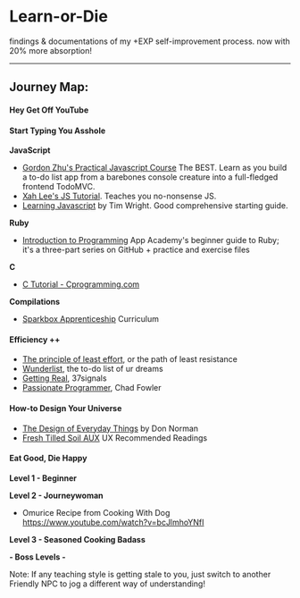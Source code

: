 # Learn-or-Die

findings &amp; documentations of my +EXP self-improvement process. 
now with 20% more absorption! 

<hr>

## Journey Map:

#### Hey Get Off YouTube

#### Start Typing You Asshole
**JavaScript**
* [Gordon Zhu's Practical Javascript Course][] The BEST. Learn as you build a to-do list app from a barebones console creature into a full-fledged frontend TodoMVC.
* [Xah Lee's JS Tutorial][]. Teaches you no-nonsense JS.
* [Learning Javascript][] by Tim Wright. Good comprehensive starting guide.

**Ruby**
* [Introduction to Programming][] App Academy's beginner guide to Ruby; it's a three-part series on GitHub + practice and exercise files

**C**
* [C Tutorial - Cprogramming.com][]


**Compilations**
* [Sparkbox Apprenticeship][] Curriculum

#### Efficiency ++
* [The principle of least effort][], or the path of least resistance
* [Wunderlist][], the to-do list of ur dreams
* [Getting Real][], 37signals
* [Passionate Programmer][], Chad Fowler

#### How-to Design Your Universe
* [The Design of Everyday Things][] by Don Norman
* [Fresh Tilled Soil AUX][] UX Recommended Readings

#### Eat Good, Die Happy
**Level 1 - Beginner**

**Level 2 - Journeywoman**
* Omurice Recipe from Cooking With Dog https://www.youtube.com/watch?v=bcJlmhoYNfI

**Level 3 - Seasoned Cooking Badass**

**- Boss Levels -**


Note: If any teaching style is getting stale to you, just switch to another Friendly NPC to jog a different way of understanding!</p>








[Fresh Tilled Soil AUX]: http://www.freshtilledsoil.com/aux/
[Sparkbox Apprenticeship]: https://github.com/sparkbox/apprenticeships/blob/master/index.md
[Getting Real]: http://gettingreal.37signals.com/
[Passionate Programmer]: http://www.amazon.com/The-Passionate-Programmer-Remarkable-Development/dp/1934356344
[The Design of Everyday Things]: http://www.amazon.com/The-Design-Everyday-Things-Expanded/dp/0465050654/ref=pd_sim_14_1?ie=UTF8&refRID=1Z0NCGF6S54TSYXZTC3D&dpSrc=sims&preST=_AC_UL480_SR312%2C480_
[Gordon Zhu's Practical Javascript Course]: https://watchandcode.com/p/practical-javascript
[Xah Lee's JS Tutorial]: http://xahlee.info/js/javascript_basics.html
[Learning Javascript]: http://www.amazon.com/Learning-JavaScript-Hands-On-Fundamentals-Modern/dp/0321832744
[C Tutorial - Cprogramming.com]: http://www.cprogramming.com/tutorial/c-tutorial.html
[Introduction to Programming]: https://github.com/appacademy/prep-work/blob/master/coding-test-1/introduction-to-programming-1.md
[Wunderlist]: https://www.wunderlist.com
[The Principle of Least Effort]: https://www.youtube.com/watch?v=fCn8zs912OE
